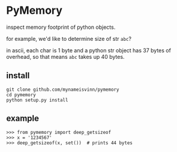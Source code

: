 # PyMemory

inspect memory footprint of python objects. 

for example, we'd like to determine size of str `abc`? 

in ascii, each char is 1 byte and a python str object has 37 bytes of overhead, so that means `abc` takes up 40 bytes.

## install
``` 
git clone github.com/mynameisvinn/pymemory
cd pymemory
python setup.py install
```

## example
```
>>> from pymemory import deep_getsizeof
>>> x = '1234567'
>>> deep_getsizeof(x, set())  # prints 44 bytes
```